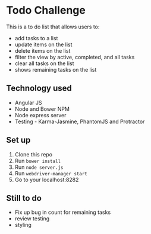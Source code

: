 # Todo Challenge

This is a to do list that allows users to:
* add tasks to a list
* update items on the list
* delete items on the list
* filter the view by active, completed, and all tasks
* clear all tasks on the list
* shows remaining tasks on the list

Technology used
---------------
* Angular JS
* Node and Bower NPM
* Node express server
* Testing - Karma-Jasmine, PhantomJS and Protractor

Set up
-------

1. Clone this repo
2. Run ```bower install```
3. Run ```node server.js```
4. Run ```webdriver-manager start```
5. Go to your localhost:8282

Still to do
-----------

* Fix up bug in count for remaining tasks
* review testing
* styling
